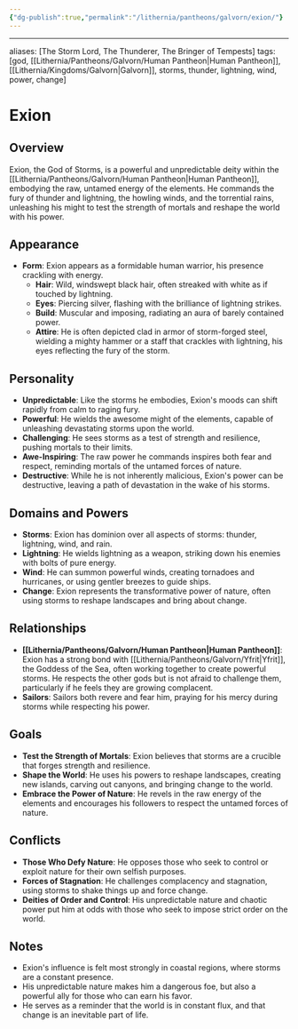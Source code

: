 ```yaml
---
{"dg-publish":true,"permalink":"/lithernia/pantheons/galvorn/exion/"}
---
```



---
aliases: [The Storm Lord, The Thunderer, The Bringer of Tempests]
tags: [god, [[Lithernia/Pantheons/Galvorn/Human Pantheon\|Human Pantheon]], [[Lithernia/Kingdoms/Galvorn\|Galvorn]], storms, thunder, lightning, wind, power, change]

# Exion 

## Overview

Exion, the God of Storms, is a powerful and unpredictable deity within the [[Lithernia/Pantheons/Galvorn/Human Pantheon\|Human Pantheon]], embodying the raw, untamed energy of the elements. He commands the fury of thunder and lightning, the howling winds, and the torrential rains, unleashing his might to test the strength of mortals and reshape the world with his power.

## Appearance

* **Form**: Exion appears as a formidable human warrior, his presence crackling with energy.
    * **Hair**: Wild, windswept black hair, often streaked with white as if touched by lightning. 
    * **Eyes**:  Piercing silver, flashing with the brilliance of lightning strikes.
    * **Build**:  Muscular and imposing, radiating an aura of barely contained power.
    * **Attire**: He is often depicted clad in armor of storm-forged steel, wielding a mighty hammer or a staff that crackles with lightning, his eyes reflecting the fury of the storm.

## Personality

* **Unpredictable**:  Like the storms he embodies, Exion's moods can shift rapidly from calm to raging fury.
* **Powerful**: He wields the awesome might of the elements, capable of unleashing devastating storms upon the world.
* **Challenging**: He sees storms as a test of strength and resilience, pushing mortals to their limits.
* **Awe-Inspiring**:  The raw power he commands inspires both fear and respect, reminding mortals of the untamed forces of nature.
* **Destructive**:  While he is not inherently malicious, Exion's power can be destructive, leaving a path of devastation in the wake of his storms.

## Domains and Powers

* **Storms**:  Exion has dominion over all aspects of storms: thunder, lightning, wind, and rain.
* **Lightning**: He wields lightning as a weapon, striking down his enemies with bolts of pure energy.
* **Wind**:  He can summon powerful winds, creating tornadoes and hurricanes, or using gentler breezes to guide ships.
* **Change**: Exion represents the transformative power of nature, often using storms to reshape landscapes and bring about change.

## Relationships

* **[[Lithernia/Pantheons/Galvorn/Human Pantheon\|Human Pantheon]]**: Exion has a strong bond with [[Lithernia/Pantheons/Galvorn/Yfrit\|Yfrit]], the Goddess of the Sea, often working together to create powerful storms. He respects the other gods but is not afraid to challenge them, particularly if he feels they are growing complacent. 
* **Sailors**:  Sailors both revere and fear him, praying for his mercy during storms while respecting his power. 

## Goals

* **Test the Strength of Mortals**: Exion believes that storms are a crucible that forges strength and resilience.
* **Shape the World**: He uses his powers to reshape landscapes, creating new islands, carving out canyons, and bringing change to the world.
* **Embrace the Power of Nature**: He revels in the raw energy of the elements and encourages his followers to respect the untamed forces of nature. 

## Conflicts

* **Those Who Defy Nature**:  He opposes those who seek to control or exploit nature for their own selfish purposes.
* **Forces of Stagnation**: He challenges complacency and stagnation, using storms to shake things up and force change.
* **Deities of Order and Control**:  His unpredictable nature and chaotic power put him at odds with those who seek to impose strict order on the world. 

## Notes

* Exion's influence is felt most strongly in coastal regions, where storms are a constant presence.
* His unpredictable nature makes him a dangerous foe, but also a powerful ally for those who can earn his favor. 
* He serves as a reminder that the world is in constant flux, and that change is an inevitable part of life.
